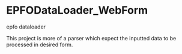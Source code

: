 # EPFODataLoader_WebForm
epfo dataloader

This project is more of a parser which expect the inputted data to be processed in desired form.

